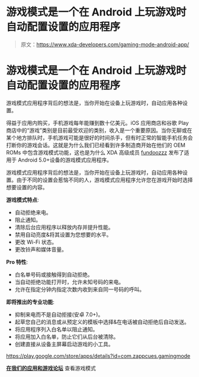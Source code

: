 # 游戏模式是一个在 Android 上玩游戏时自动配置设置的应用程序

> 原文：<https://www.xda-developers.com/gaming-mode-android-app/>

# 游戏模式是一个在 Android 上玩游戏时自动配置设置的应用程序

游戏模式应用程序背后的想法是，当你开始在设备上玩游戏时，自动应用各种设置。

得益于应用内购买，手机游戏每年能赚到数十亿美元。iOS 应用商店和谷歌 Play 商店中的“游戏”类别是目前最受欢迎的类别，收入是一个重要原因。当你无聊或在某个地方排队时，手机游戏可能是很好的时间杀手，但有时正常的智能手机任务会打断你的游戏会话。这就是为什么我们已经看到许多制造商开始在他们的 OEM ROMs 中包含游戏模式功能，这也是为什么 XDA 高级成员 [fundoozzz](https://forum.xda-developers.com/member.php?u=4267004) 发布了适用于 Android 5.0+设备的游戏模式应用程序。

游戏模式应用程序背后的想法是，当你开始在设备上玩游戏时，自动应用各种设置。由于不同的设置会惹恼不同的人，游戏模式应用程序允许您在游戏开始时选择想要设置的内容。

**游戏模式特点**:

*   自动拒绝来电。
*   阻止通知。
*   清除后台应用程序以释放内存并提升性能。
*   禁用自动亮度&将其设置为您想要的水平。
*   更改 Wi-Fi 状态。
*   更改铃声和媒体音量。

**Pro 特性**:

*   白名单号码或接触得到自动拒绝。
*   当自动拒绝功能打开时，允许未知号码的来电。
*   允许在指定分钟内指定次数内收到来自同一号码的呼叫。

**即将推出的专业功能**:

*   抑制来电而不是自动拒接(安卓 7.0+)。
*   起草您自己的消息或从预定义的模板中选择&在电话被自动拒绝后自动发送。
*   将应用程序列入白名单以阻止通知。
*   将应用加入白名单，防止它们从后台被清除。
*   创建直接从设备主屏幕启动游戏的小工具。

https://play.google.com/store/apps/details?id=com.zappcues.gamingmode

[**在我们的应用和游戏论坛**](https://forum.xda-developers.com/android/apps-games/app-gaming-mode-ultimate-game-t3897593) 查看游戏模式